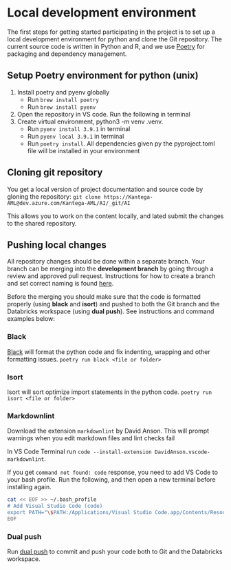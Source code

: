 # Local development environment

The first steps for getting started participating in the project is to set up a local development environment for python and clone the Git repository.
The current source code is written in Python and R, and we use [Poetry](https://python-poetry.org/) for packaging and dependency management.

## Setup Poetry environment for python (unix)

1. Install poetry and pyenv globally
   - Run `brew install poetry`
   - Run `brew install pyenv`
2. Open the repository in VS code. Run the following in terminal
3. Create virtual environment, python3 -m venv .venv.
   - Run `pyenv install 3.9.1` in terminal
   - Run `pyenv local 3.9.1` in terminal
   - Run `poetry install`. All dependencies given py the pyproject.toml file will be installed in your environment

## Cloning git repository

You get a local version of project documentation and source code by gloning the repository:
`git clone https://Kantega-AML@dev.azure.com/Kantega-AML/AI/_git/AI`

This allows you to work on the content locally, and lated submit the changes to the shared repository.

## Pushing local changes

All repository changes should be done within a separate branch. Your branch can be merging into the **development branch** by going through a review and approved pull request.
Instructions for how to create a branch and set correct naming is found [here](/docs/branching.md).

Before the merging you should make sure that the code is formatted properly (using **black** and **isort**) and pushed to both the Git branch and the Databricks workspace (using **dual push**). See instructions and command examples below:

### Black

[Black](https://pypi.org/project/black/) will format the python code and fix indenting, wrapping and other formatting issues.
`poetry run black <file or folder>`

### Isort

Isort will sort optimize import statements in the python code.
`poetry run isort <file or folder>`

### Markdownlint

Download the extension `markdownlint` by David Anson. This will prompt warnings when you edit markdown files and lint checks fail

In VS Code Terminal run `code --install-extension DavidAnson.vscode-markdownlint`.

If you get `command not found: code` response, you need to add VS Code to your bash profile. Run the following, and then open a new terminal before installing again.

```bash
cat << EOF >> ~/.bash_profile
# Add Visual Studio Code (code)
export PATH="\$PATH:/Applications/Visual Studio Code.app/Contents/Resources/app/bin"
EOF
```

### Dual push

Run [dual push](/docs/dualpush.md) to commit and push your code both to Git and the Databricks workspace.
